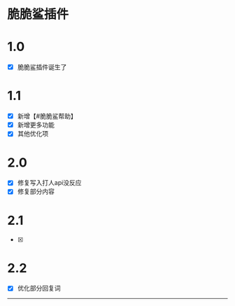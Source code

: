 # 脆脆鲨插件
# 1.0

- [x] 脆脆鲨插件诞生了 

# 1.1

- [x] 新增【#脆脆鲨帮助】
- [x] 新增更多功能
- [x] 其他优化项

# 2.0

- [x] 修复写入打人api没反应
- [x] 修复部分内容

# 2.1

- [x]

# 2.2

- [x] 优化部分回复词

---